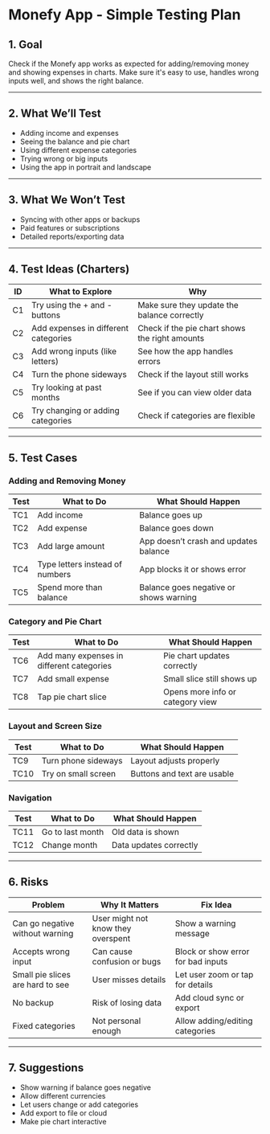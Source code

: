 # Monefy App - Simple Testing Plan

## 1. Goal

Check if the Monefy app works as expected for adding/removing money and showing expenses in charts. Make sure it's easy to use, handles wrong inputs well, and shows the right balance.

---

## 2. What We’ll Test

- Adding income and expenses
- Seeing the balance and pie chart
- Using different expense categories
- Trying wrong or big inputs
- Using the app in portrait and landscape

---

## 3. What We Won’t Test

- Syncing with other apps or backups
- Paid features or subscriptions
- Detailed reports/exporting data

---

## 4. Test Ideas (Charters)

| ID  | What to Explore                                 | Why                                         |
|-----|--------------------------------------------------|----------------------------------------------|
| C1  | Try using the + and - buttons                    | Make sure they update the balance correctly  |
| C2  | Add expenses in different categories             | Check if the pie chart shows the right amounts |
| C3  | Add wrong inputs (like letters)                  | See how the app handles errors               |
| C4  | Turn the phone sideways                          | Check if the layout still works              |
| C5  | Try looking at past months                       | See if you can view older data               |
| C6  | Try changing or adding categories                | Check if categories are flexible             |

---

## 5. Test Cases

###  Adding and Removing Money

| Test | What to Do                           | What Should Happen              |
|------|--------------------------------------|----------------------------------|
| TC1  | Add income                           | Balance goes up                  |
| TC2  | Add expense                          | Balance goes down                |
| TC3  | Add large amount                     | App doesn’t crash and updates balance |
| TC4  | Type letters instead of numbers      | App blocks it or shows error     |
| TC5  | Spend more than balance              | Balance goes negative or shows warning |

###  Category and Pie Chart

| Test | What to Do                                   | What Should Happen                   |
|------|----------------------------------------------|---------------------------------------|
| TC6  | Add many expenses in different categories     | Pie chart updates correctly           |
| TC7  | Add small expense                             | Small slice still shows up            |
| TC8  | Tap pie chart slice                           | Opens more info or category view      |

###  Layout and Screen Size

| Test | What to Do                      | What Should Happen           |
|------|---------------------------------|-------------------------------|
| TC9  | Turn phone sideways             | Layout adjusts properly       |
| TC10 | Try on small screen             | Buttons and text are usable   |

###  Navigation

| Test  | What to Do                      | What Should Happen           |
|-------|---------------------------------|-------------------------------|
| TC11  | Go to last month                | Old data is shown             |
| TC12  | Change month                    | Data updates correctly        |

---

## 6. Risks

| Problem                        | Why It Matters                        | Fix Idea                          |
|--------------------------------|----------------------------------------|-----------------------------------|
| Can go negative without warning| User might not know they overspent    | Show a warning message            |
| Accepts wrong input            | Can cause confusion or bugs           | Block or show error for bad inputs|
| Small pie slices are hard to see| User misses details                  | Let user zoom or tap for details  |
| No backup                      | Risk of losing data                   | Add cloud sync or export          |
| Fixed categories               | Not personal enough                   | Allow adding/editing categories   |

---

## 7. Suggestions

- Show warning if balance goes negative
- Allow different currencies
- Let users change or add categories
- Add export to file or cloud
- Make pie chart interactive
